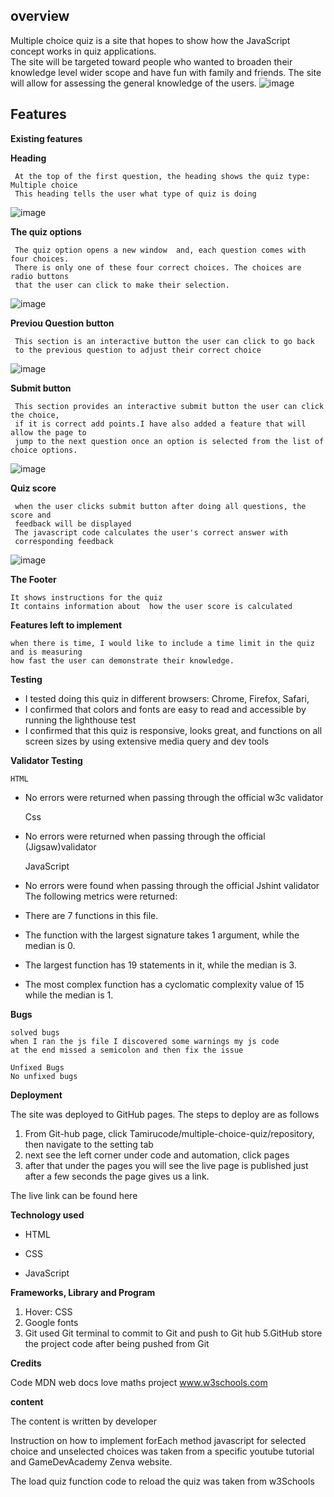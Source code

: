 ## overview
 
Multiple choice quiz is a site that hopes to show how the JavaScript concept works in quiz applications.  
The site will be targeted toward people who wanted to broaden their knowledge level wider scope and have fun 
with family and friends. The site will allow for assessing the general knowledge of the users.
![image](https://user-images.githubusercontent.com/116649197/217908833-62492079-806a-460c-ae29-5375f1407ab2.png)
## Features 

   **Existing features**
	
   **Heading**
			
     At the top of the first question, the heading shows the quiz type: Multiple choice
	 This heading tells the user what type of quiz is doing 
![image](https://user-images.githubusercontent.com/116649197/217958869-b1445efe-6bf4-4bc9-8e54-9b7dace05f6a.png)
			
   **The quiz options**
			
     The quiz option opens a new window  and, each question comes with four choices.
 	 There is only one of these four correct choices. The choices are radio buttons 
     that the user can click to make their selection.
![image](https://user-images.githubusercontent.com/116649197/217959756-4353f6c8-b1a4-4f83-9928-9d77ae2c895e.png)


  **Previou Question button**
            
     This section is an interactive button the user can click to go back 
     to the previous question to adjust their correct choice
![image](https://user-images.githubusercontent.com/116649197/217960228-19c061e5-3550-45b1-a125-b98c49b50983.png)


  **Submit button**
     
     This section provides an interactive submit button the user can click the choice, 
     if it is correct add points.I have also added a feature that will allow the page to
     jump to the next question once an option is selected from the list of choice options.
![image](https://user-images.githubusercontent.com/116649197/217998953-c04e9284-387d-4d21-b928-97c3296c798c.png)
			

**Quiz score**			

     when the user clicks submit button after doing all questions, the score and 
     feedback will be displayed
     The javascript code calculates the user's correct answer with 
     corresponding feedback
![image](https://user-images.githubusercontent.com/116649197/218000700-b34f186b-574c-48cf-a91f-938fee1df236.png)


**The Footer**
			
    It shows instructions for the quiz
    It contains information about  how the user score is calculated 

**Features left to implement**
			
	when there is time, I would like to include a time limit in the quiz and is measuring
    how fast the user can demonstrate their knowledge.

**Testing**
	
- I tested doing this quiz in different browsers: Chrome, Firefox, Safari,
- I confirmed that colors and fonts are easy to read and accessible 
    by running the lighthouse test
- I confirmed that this quiz is responsive,  looks great, and functions 
    on all screen sizes by using extensive media query and dev tools

**Validator Testing**
				
    HTML
- No errors were returned when passing through the official w3c validator
			
	Css
- No errors were returned when passing through the official (Jigsaw)validator

    JavaScript
- No errors were found when passing through the official Jshint validator
    The following metrics were returned:
- There are 7 functions in this file.
- The function with the largest signature takes 1 argument, while the median is 0.
- The largest function has 19 statements in it, while the median is 3.
- The most complex function has a cyclomatic complexity value of 15 while the median is 1.


**Bugs**
	
    solved bugs
	when I ran the js file I discovered some warnings my js code 
    at the end missed a semicolon and then fix the issue

    Unfixed Bugs
	No unfixed bugs

			
**Deployment**

The site was deployed to GitHub pages. The steps to deploy are as follows
1. From Git-hub page, click Tamirucode/multiple-choice-quiz/repository, 
   then navigate to the setting tab
2. next see the left corner under code and automation, click pages
3. after that under the  pages you will see the live page is published
  just after a few seconds the page gives us a link.

The live link can be found here 

**Technology used**

- HTML

- CSS

- JavaScript


**Frameworks, Library and Program**
1. Hover: CSS
2. Google fonts
4. Git
	used Git terminal to commit to Git and push to Git hub
5.GitHub
	store the project code after being pushed from Git


**Credits**

  Code
     MDN web docs
     love maths project
	 www.w3schools.com

**content**
 
 The content is written by developer
 
 Instruction on how to implement forEach method javascript
 for selected choice and unselected choices was taken from a specific 
 youtube tutorial and GameDevAcademy Zenva website.
 
 The load quiz function code to reload the quiz was taken from w3Schools 

